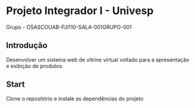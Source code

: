 # Projeto Integrador I - Univesp

Grupo - OSASCOUAB-PJI110-SALA-001GRUPO-001

## Introdução
Desenvolver um sistema web de vitrine virtual voltado para a apresentação e exibição de produtos. 

## Start
Clone o repositório e instale as dependências do projeto 
